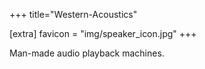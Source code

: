 +++
title="Western-Acoustics"

[extra]
favicon = "img/speaker_icon.jpg"
+++

Man-made audio playback machines.
